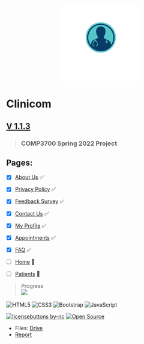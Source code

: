 <p align="center">
  <img src="https://github.com/0cool-design/WEB_Proj/blob/main/www/assets/imgs/logooo.png">
</p>

# __Clinicom__
## [V 1.1.3](https://github.com/0cool-design/WEB_Proj)
>### COMP3700 Spring 2022 Project

## Pages:
- [x] [About Us](https://github.com/0cool-design/WEB_Proj/blob/main/www/about.html) ✅
- [x] [Privacy Policy](https://github.com/0cool-design/WEB_Proj/blob/main/www/policy.html) ✅
- [x] [Feedback Survey](https://github.com/0cool-design/WEB_Proj/blob/main/www/feedback.html) ✅
- [x] [Contact Us](https://github.com/0cool-design/WEB_Proj/blob/main/www/contact.html) ✅
- [x] [My Profile](https://github.com/0cool-design/WEB_Proj/blob/main/www/profile.html) ✅
- [x] [Appointments](https://github.com/0cool-design/WEB_Proj/blob/main/www/appointments.html) ✅  
- [x] [FAQ](https://github.com/0cool-design/WEB_Proj/blob/main/www/faq.html) ✅
- [ ] [Home](https://github.com/0cool-design/WEB_Proj/blob/main/www/index.html) 🐛  
- [ ] [Patients](https://github.com/0cool-design/WEB_Proj/blob/main/www/patients.html) 🚧  

   
 > Progress  
![](https://us-central1-progress-markdown.cloudfunctions.net/progress/83)  
  
![HTML5](https://img.shields.io/badge/html5-%23E34F26.svg?style=for-the-badge&logo=html5&logoColor=white)
![CSS3](https://img.shields.io/badge/css3-%231572B6.svg?style=for-the-badge&logo=css3&logoColor=white)
![Bootstrap](https://img.shields.io/badge/bootstrap-%23563D7C.svg?style=for-the-badge&logo=bootstrap&logoColor=white)
![JavaScript](https://img.shields.io/badge/javascript-%23323330.svg?style=for-the-badge&logo=javascript&logoColor=%23F7DF1E)
  
[![licensebuttons by-nc](https://licensebuttons.net/l/by-nc/3.0/88x31.png)](https://creativecommons.org/licenses/by-nc/4.0)
[![Open Source](https://badges.frapsoft.com/os/v1/open-source.svg?v=103)](https://opensource.org/)  
  
- Files: [Drive](https://drive.google.com/drive/u/1/folders/15W1RpJ4_eHC8mj1wnxQvZqJ8cgO4sRNT)
- [Report](https://docs.google.com/document/d/1F68D9ef4VuZ-mU9zD0KX3ZvoZT7wlMYDj2lR7ct4brc/edit?usp=sharing)
